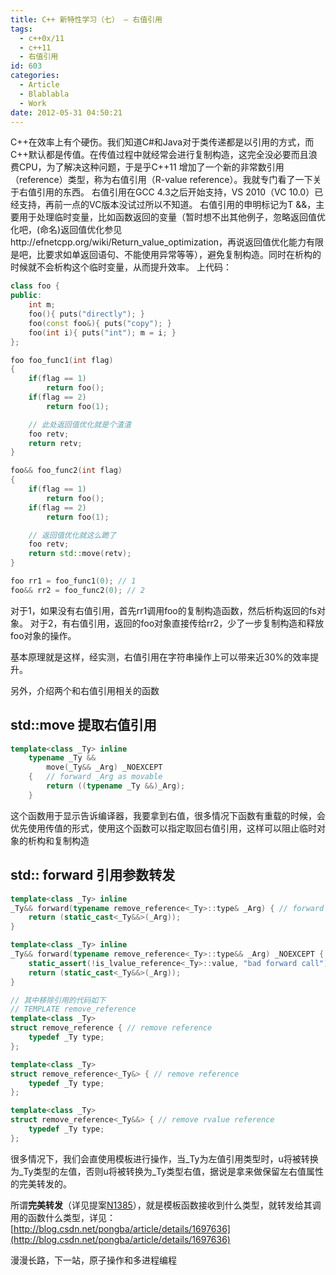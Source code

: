 ```yaml
---
title: C++ 新特性学习（七） — 右值引用
tags:
  - c++0x/11
  - c++11
  - 右值引用
id: 603
categories:
  - Article
  - Blablabla
  - Work
date: 2012-05-31 04:50:21
---
```


C++在效率上有个硬伤。我们知道C#和Java对于类传递都是以引用的方式，而C++默认都是传值。在传值过程中就经常会进行复制构造，这完全没必要而且浪费CPU，为了解决这种问题，于是乎C++11 增加了一个新的非常数引用（reference）类型，称为右值引用（R-value reference）。我就专门看了一下关于右值引用的东西。
右值引用在GCC 4.3之后开始支持，VS 2010（VC 10.0）已经支持，再前一点的VC版本没试过所以不知道。
右值引用的申明标记为T &&，主要用于处理临时变量，比如函数返回的变量（暂时想不出其他例子，忽略返回值优化吧，(命名)返回值优化参见http://efnetcpp.org/wiki/Return_value_optimization，再说返回值优化能力有限是吧，比要求如单返回语句、不能使用异常等等），避免复制构造。同时在析构的时候就不会析构这个临时变量，从而提升效率。
上代码：

```cpp
class foo {
public:
    int m;
    foo(){ puts("directly"); }
    foo(const foo&){ puts("copy"); }
    foo(int i){ puts("int"); m = i; }
};

foo foo_func1(int flag)
{
    if(flag == 1)
        return foo();
    if(flag == 2)
        return foo(1);

    // 此处返回值优化就是个渣渣
    foo retv;
    return retv;
}

foo&& foo_func2(int flag)
{
    if(flag == 1)
        return foo();
    if(flag == 2)
        return foo(1);

    // 返回值优化就这么跪了
    foo retv;
    return std::move(retv);
}

foo rr1 = foo_func1(0); // 1
foo&& rr2 = foo_func2(0); // 2
```

对于1，如果没有右值引用，首先rr1调用foo的复制构造函数，然后析构返回的fs对象。
对于2，有右值引用，返回的foo对象直接传给rr2，少了一步复制构造和释放foo对象的操作。

基本原理就是这样，经实测，右值引用在字符串操作上可以带来近30%的效率提升。

另外，介绍两个和右值引用相关的函数

## std::move 提取右值引用
```cpp
template<class _Ty> inline
    typename _Ty &&
        move(_Ty&& _Arg) _NOEXCEPT
    {	// forward _Arg as movable
        return ((typename _Ty &&)_Arg);
    }
```

这个函数用于显示告诉编译器，我要拿到右值，很多情况下函数有重载的时候，会优先使用传值的形式，使用这个函数可以指定取回右值引用，这样可以阻止临时对象的析构和复制构造
## std:: forward 引用参数转发
```cpp
template<class _Ty> inline
_Ty&& forward(typename remove_reference<_Ty>::type& _Arg) {	// forward an lvalue
    return (static_cast<_Ty&&>(_Arg));
}

template<class _Ty> inline
_Ty&& forward(typename remove_reference<_Ty>::type&& _Arg) _NOEXCEPT {	// forward anything
    static_assert(!is_lvalue_reference<_Ty>::value, "bad forward call");
    return (static_cast<_Ty&&>(_Arg));
}

// 其中移除引用的代码如下
// TEMPLATE remove_reference
template<class _Ty>
struct remove_reference	{ // remove reference
    typedef _Ty type;
};

template<class _Ty>
struct remove_reference<_Ty&> { // remove reference
    typedef _Ty type;
};

template<class _Ty>
struct remove_reference<_Ty&&> { // remove rvalue reference
    typedef _Ty type;
};
```

很多情况下，我们会直使用模板进行操作，当_Ty为左值引用类型时，u将被转换为_Ty类型的左值，否则u将被转换为_Ty类型右值，据说是拿来做保留左右值属性的完美转发的。

所谓**完美转发**（详见提案[N1385](http://www.open-std.org/jtc1/sc22/wg21/docs/papers/2002/n1385.htm)），就是模板函数接收到什么类型，就转发给其调用的函数什么类型，详见：[http://blog.csdn.net/pongba/article/details/1697636](http://blog.csdn.net/pongba/article/details/1697636)

漫漫长路，下一站，原子操作和多进程编程